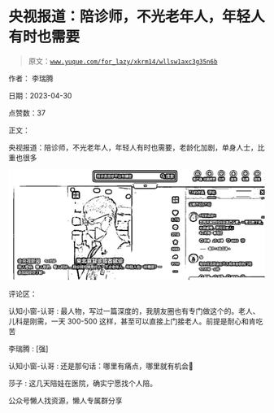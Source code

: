 # 央视报道：陪诊师，不光老年人，年轻人有时也需要

> 原文：[`www.yuque.com/for_lazy/xkrm14/wllsw1axc3g35n6b`](https://www.yuque.com/for_lazy/xkrm14/wllsw1axc3g35n6b)

作者： 李瑞腾

日期：2023-04-30

点赞数：37

正文：

央视报道：陪诊师，不光老年人，年轻人有时也需要，老龄化加剧，单身人士，比重也很多

![](img/eb10f03db94c3d6df0a52062c6d80340.png)  

评论区：

认知小窗-认哥 : 最人物，写过一篇深度的，我朋友圈也有专门做这个的。老人、儿科是刚需，一天 300-500 这样，甚至可以直接上门接老人。前提是耐心和肯吃苦

李瑞腾 : [强]

认知小窗-认哥 : 还是那句话：哪里有痛点，哪里就有机会🤔

莎子 : 这几天陪娃在医院，确实宁愿找个人陪。

公众号懒人找资源，懒人专属群分享

